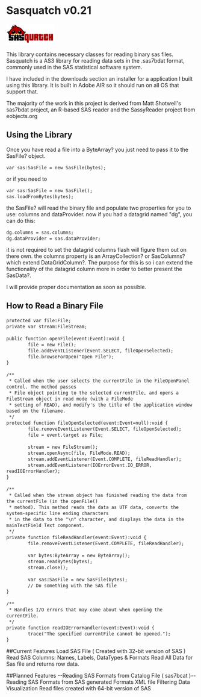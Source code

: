 # Sasquatch v0.21
![Sasquatch Logo](logo.png)

This library contains necessary classes for reading binary sas files. Sasquatch is a AS3 library for reading data sets in the .sas7bdat format, commonly used in the SAS statistical software system.

I have included in the downloads section an installer for a application I built using this library. It is built in Adobe AIR so it should run on all OS that support that.

The majority of the work in this project is derived from Matt Shotwell's sas7bdat project, an R-based SAS reader and the SassyReader project from eobjects.org


## Using the Library
Once you have read a file into a ByteArray? you just need to pass it to the SasFile? object.
```
var sas:SasFile = new SasFile(bytes);
```
or if you need to
```
var sas:SasFile = new SasFile();
sas.loadFromBytes(bytes);
```

the SasFile? will read the binary file and populate two properties for you to use: columns and dataProvider.
now if you had a datagrid named "dg", you can do this:
```
dg.columns = sas.columns;
dg.dataProvider = sas.dataProvider;
```

it is not required to set the datagrid columns flash will figure them out on there own. the columns property is an ArrayCollection? or SasColumns? which extend DataGridColumn?. The purpose for this is so i can extend the functionality of the datagrid column more in order to better present the SasData?.

I will provide proper documentation as soon as possible.

## How to Read a Binary File
```
protected var file:File;
private var stream:FileStream;
        
public function openFile(event:Event):void {
        file = new File();
        file.addEventListener(Event.SELECT, fileOpenSelected);
        file.browseForOpen("Open File");
}
        
/**
 * Called when the user selects the currentFile in the FileOpenPanel control. The method passes 
 * File object pointing to the selected currentFile, and opens a FileStream object in read mode (with a FileMode
 * setting of READ), and modify's the title of the application window based on the filename.
 */
protected function fileOpenSelected(event:Event=null):void { 
        file.removeEventListener(Event.SELECT, fileOpenSelected);
        file = event.target as File;
                
        stream = new FileStream();
        stream.openAsync(file, FileMode.READ);
        stream.addEventListener(Event.COMPLETE, fileReadHandler);
        stream.addEventListener(IOErrorEvent.IO_ERROR, readIOErrorHandler);
}
        
/**
 * Called when the stream object has finished reading the data from the currentFile (in the openFile()
 * method). This method reads the data as UTF data, converts the system-specific line ending characters
 * in the data to the "\n" character, and displays the data in the mainTextField Text component.
 */
private function fileReadHandler(event:Event):void {
        file.removeEventListener(Event.COMPLETE, fileReadHandler);
        
        var bytes:ByteArray = new ByteArray();
        stream.readBytes(bytes);
        stream.close();
                
        var sas:SasFile = new SasFile(bytes);
        // Do something with the SAS file
}
        
/**
 * Handles I/O errors that may come about when opening the currentFile.
 */
private function readIOErrorHandler(event:Event):void {
        trace("The specified currentFile cannot be opened.");
}
```

##Current Features
Load SAS File ( Created with 32-bit version of SAS )
Read SAS Columns: Names, Labels, DataTypes & Formats
Read All Data for Sas file and returns row data.

##Planned Features
--Reading SAS Formats from Catalog File ( sas7bcat )--
Reading SAS Formats from SAS generated Formats XML file
Filtering
Data Visualization
Read files created with 64-bit version of SAS

